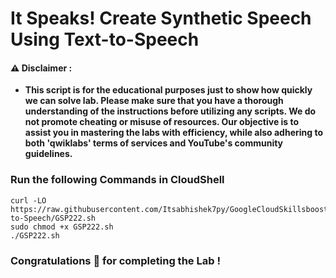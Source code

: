 #  It Speaks! Create Synthetic Speech Using Text-to-Speech


#### ⚠️ Disclaimer :
- **This script is for the educational purposes just to show how quickly we can solve lab. Please make sure that you have a thorough understanding of the instructions before utilizing any scripts. We do not promote cheating or  misuse of resources. Our objective is to assist you in mastering the labs with efficiency, while also adhering to both 'qwiklabs' terms of services and YouTube's community guidelines.**

### Run the following Commands in CloudShell 

```
curl -LO https://raw.githubusercontent.com/Itsabhishek7py/GoogleCloudSkillsboost/refs/heads/main/It%20Speaks!%20Create%20Synthetic%20Speech%20Using%20Text-to-Speech/GSP222.sh
sudo chmod +x GSP222.sh
./GSP222.sh
```

### Congratulations 🎉 for completing the Lab !
